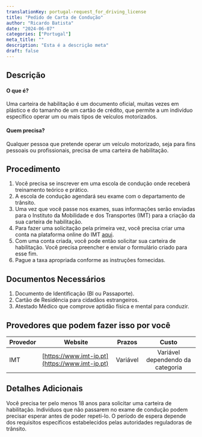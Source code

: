 ```yaml
---
translationKey: portugal-request_for_driving_license
title: "Pedido de Carta de Condução"
author: "Ricardo Batista"
date: "2024-06-07"
categories: ["Portugal"]
meta_title: ""
description: "Esta é a descrição meta"
draft: false
---
```


## Descrição
#### O que é?
Uma carteira de habilitação é um documento oficial, muitas vezes em plástico e do tamanho de um cartão de crédito, que permite a um indivíduo específico operar um ou mais tipos de veículos motorizados.

#### Quem precisa?
Qualquer pessoa que pretende operar um veículo motorizado, seja para fins pessoais ou profissionais, precisa de uma carteira de habilitação.

## Procedimento
1. Você precisa se inscrever em uma escola de condução onde receberá treinamento teórico e prático.
2. A escola de condução agendará seu exame com o departamento de trânsito.
3. Uma vez que você passe nos exames, suas informações serão enviadas para o Instituto da Mobilidade e dos Transportes (IMT) para a criação da sua carteira de habilitação.
4. Para fazer uma solicitação pela primeira vez, você precisa criar uma conta na plataforma online do IMT [aqui](https://servicos.imt-ip.pt/).
5. Com uma conta criada, você pode então solicitar sua carteira de habilitação. Você precisa preencher e enviar o formulário criado para esse fim.
6. Pague a taxa apropriada conforme as instruções fornecidas.

## Documentos Necessários
1. Documento de Identificação (BI ou Passaporte).
2. Cartão de Residência para cidadãos estrangeiros.
3. Atestado Médico que comprove aptidão física e mental para conduzir.

## Provedores que podem fazer isso por você

| Provedor        |     Website     |     Prazos    |       Custo      |
| --------------- | --------------- |  :-------------: | :-------------: |
| IMT            |  [https://www.imt-ip.pt](https://www.imt-ip.pt)   |      Variável      |        Variável dependendo da categoria       |

## Detalhes Adicionais
Você precisa ter pelo menos 18 anos para solicitar uma carteira de habilitação. Indivíduos que não passarem no exame de condução podem precisar esperar antes de poder repeti-lo. O período de espera depende dos requisitos específicos estabelecidos pelas autoridades reguladoras de trânsito.